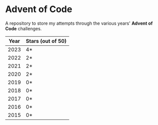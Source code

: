 # Advent of Code

A repository to store my attempts through the various years' **Advent of Code** challenges.

| Year | Stars (out of 50) |
|------|-------------------|
| 2023 | 4*                |
| 2022 | 2*                |
| 2021 | 2*                |
| 2020 | 2*                |
| 2019 | 0*                |
| 2018 | 0*                |
| 2017 | 0*                |
| 2016 | 0*                |
| 2015 | 0*                |
